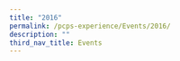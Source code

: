 ```yaml
---
title: "2016"
permalink: /pcps-experience/Events/2016/
description: ""
third_nav_title: Events
---
```

